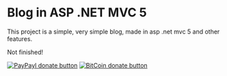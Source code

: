 # Blog in ASP .NET MVC 5
This project is a simple, very simple blog, made in asp .net mvc 5 and other features.

Not finished!


[![PayPayl donate button](https://img.shields.io/badge/paypal-donate-yellow.svg)](https://www.paypal.com/cgi-bin/webscr?cmd=_s-xclick&hosted_button_id=55VDNANF52EPL "Donate once-off to this project using Paypal")
[![BitCoin donate button](https://img.shields.io/badge/bitcoin-donate-yellow.svg)](https://www.coinbase.com/checkouts/763c0e80b4933a35092699119a0bb34b "Donate once-off to this project using BitCoin")
